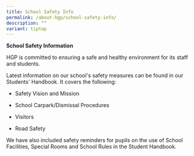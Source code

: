 ```yaml
---
title: School Safety Info
permalink: /about-hgp/school-safety-info/
description: ""
variant: tiptap
---
```

<p><strong>School Safety Information</strong>
</p>
<p>HGP is committed to ensuring a safe and healthy environment for its staff
and students.</p>
<p>Latest information on our school's safety measures can be found in our
Students' Handbook. It covers the following:</p>
<ul data-tight="true" class="tight">
<li>
<p>Safety Vision and Mission</p>
</li>
<li>
<p>School Carpark/Dismissal Procedures</p>
</li>
<li>
<p>Visitors</p>
</li>
<li>
<p>Road Safety</p>
</li>
</ul>
<p>We have also included safety reminders for pupils on the use of School
Facilities, Special Rooms and School Rules in the Student Handbook.</p>